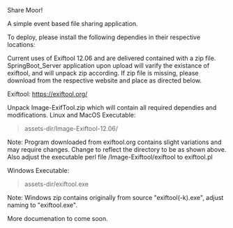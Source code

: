 Share Moor!

A simple event based file sharing application.

To deploy, please install the following dependies in their respective locations:

Current uses of Exiftool 12.06 and are delivered contained with a zip file. 
SpringBoot_Server application upon upload will varify the existance of exiftool, and will unpack zip according.
If zip file is missing, please download from the respective website and place as directed below.
 
Exiftool:
https://exiftool.org/

Unpack Image-ExifTool.zip which will contain all required dependies and modifications.
Linux and MacOS Executable:
> assets-dir/Image-Exiftool-12.06/

Note: Program downloaded from exiftool.org contains slight variations and may require changes.
Change to reflect the directory to be as shown above. 
Also adjust the executable perl file /Image-Exiftool/exiftool to exiftool.pl

Windows Executable:
>assets-dir/exiftool.exe

Note: Windows zip contains originally from source "exiftool(-k).exe", adjust naming to "exiftool.exe".

More documenation to come soon.

